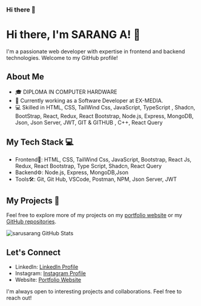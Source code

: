 ### Hi there 👋

<!--
**sarusarang/sarusarang** is a ✨ _special_ ✨ repository because its `README.md` (this file) appears on your GitHub profile.

Here are some ideas to get you started:

- 🔭 I’m currently working on ...
- 🌱 I’m currently learning ...
- 👯 I’m looking to collaborate on ...
- 🤔 I’m looking for help with ...
- 💬 Ask me about ...
- 📫 How to reach me: ...
- 😄 Pronouns: ...
- ⚡ Fun fact: ...
-->

# Hi there, I'm SARANG A! 👋

I'm a passionate web developer with expertise in frontend and backend technologies. Welcome to my GitHub profile!

## About Me

- 🎓   DIPLOMA IN COMPUTER HARDWARE
- 💼 Currently working as a Software Developer at EX-MEDIA.
- 💻 Skilled in HTML, CSS, TailWind Css, JavaScript, TypeScript , Shadcn, BootStrap, React, Redux, React Bootstrap, Node.js, Express, MongoDB, Json, Json Server, JWT, GIT & GITHUB , C++, React Query

## My Tech Stack 💻

- Frontend🎨: HTML, CSS, TailWind Css, JavaScript, Bootstrap, React Js, Redux, React Bootstrap, Type Script, Shadcn, React Query
- Backend⚙️: Node.js, Express, MongoDB,Json
- Tools🛠️: Git, Git Hub, VSCode, Postman, NPM, Json Server, JWT

## My Projects 📂

Feel free to explore more of my projects on my [portfolio website](https://sarusarang.github.io/MY-PORTFOLIO/) or my [GitHub repositories](https://github.com/sarusarang?tab=repositories).


![sarusarang GitHub Stats](https://github-readme-stats.vercel.app/api?username=sarusarang&show_icons=true&theme=radical)


## Let's Connect

- LinkedIn: [LinkedIn Profile](https://www.linkedin.com/in/sarang-a-8046681ba/)
- Instagram: [Instagram Profile](https://www.instagram.com/_saru_sarang_11/)
- Website: [Portfolio Website](https://sarusarang.github.io/MY-PORTFOLIO/)

I'm always open to interesting projects and collaborations. Feel free to reach out!


